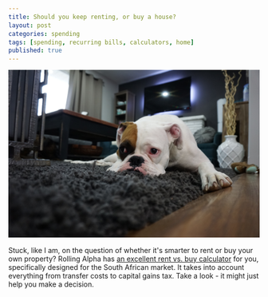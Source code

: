 ```yaml
---
title: Should you keep renting, or buy a house?
layout: post
categories: spending
tags: [spending, recurring bills, calculators, home]
published: true
---
```

<img src="/images/dog.jpeg" alt="Home" style="max-width:100%">

Stuck, like I am, on the question of whether it's smarter to rent or buy your own property? Rolling Alpha has [an excellent rent vs. buy calculator](http://www.rollingalpha.com/2016/09/27/rent-or-buy-the-calculator/) for you, specifically designed for the South African market. It takes into account everything from transfer costs to capital gains tax. Take a look - it might just help you make a decision.
